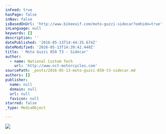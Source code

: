 ```yaml
---
inFeed: true
hasPage: false
inNav: false
isBasedOnUrl: 'http://www.bikeexif.com/moto-guzzi-sidecar?omhide=true'
inLanguage: null
keywords: []
description: ''
datePublished: '2016-05-13T14:44:35.674Z'
dateModified: '2016-05-13T14:39:42.440Z'
title: ' Moto Guzzi 850 T3 - Sidecar'
author:
  - name: National Custom Tech
    url: 'http://www.nct-motorcycles.com'
sourcePath: _posts/2016-05-13-moto-guzzi-850-t3-sidecar.md
authors: []
publisher:
  name: null
  domain: null
  url: null
  favicon: null
starred: false
_type: MediaObject

---
```

![](https://the-grid-user-content.s3-us-west-2.amazonaws.com/f3a3e141-f8b6-4719-b3f9-652eb06fa2f9.jpg)